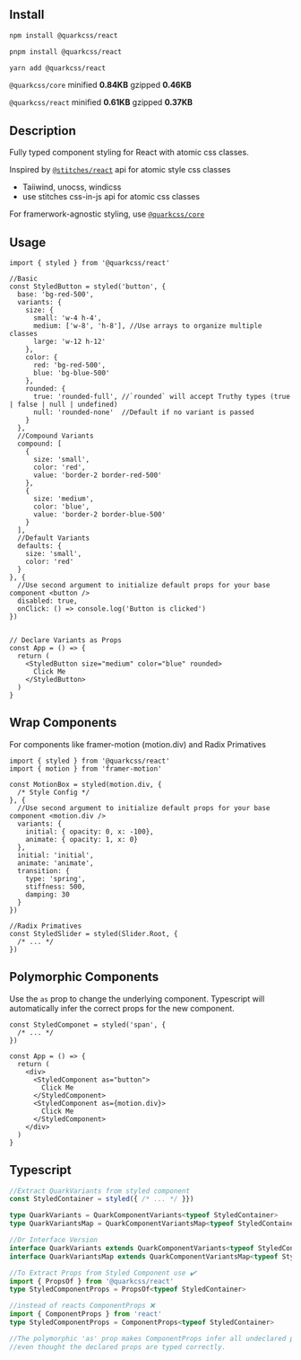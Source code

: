 ## Install

```bash
npm install @quarkcss/react

pnpm install @quarkcss/react

yarn add @quarkcss/react
```
`@quarkcss/core` 
minified **0.84KB** gzipped **0.46KB**

`@quarkcss/react`
minified **0.61KB** gzipped **0.37KB**


## Description
Fully typed component styling for React with atomic css classes.

Inspired by [`@stitches/react`](https://stitches.dev/docs/variants) api for atomic style css classes
  - Taiiwind, unocss, windicss
  - use stitches css-in-js api for atomic css classes

For framerwork-agnostic styling, use [`@quarkcss/core`](https://github.com/cpakken/quarkcss/tree/master/packages/core)

## Usage

```tsx
import { styled } from '@quarkcss/react'

//Basic
const StyledButton = styled('button', {
  base: 'bg-red-500',
  variants: {
    size: {
      small: 'w-4 h-4',
      medium: ['w-8', 'h-8'], //Use arrays to organize multiple classes
      large: 'w-12 h-12'
    },
    color: {
      red: 'bg-red-500',
      blue: 'bg-blue-500'
    },
    rounded: {
      true: 'rounded-full', //`rounded` will accept Truthy types (true | false | null | undefined)
      null: 'rounded-none'  //Default if no variant is passed
    }
  },
  //Compound Variants
  compound: [
    {
      size: 'small',
      color: 'red',
      value: 'border-2 border-red-500'
    },
    {
      size: 'medium',
      color: 'blue',
      value: 'border-2 border-blue-500'
    }
  ],
  //Default Variants
  defaults: {
    size: 'small',
    color: 'red'
  }
}, {
  //Use second argument to initialize default props for your base component <button />
  disabled: true,
  onClick: () => console.log('Button is clicked')
})


// Declare Variants as Props
const App = () => {
  return (
    <StyledButton size="medium" color="blue" rounded>
      Click Me
    </StyledButton>
  )
}
```


## Wrap Components

For components like framer-motion (motion.div) and Radix Primatives

```tsx
import { styled } from '@quarkcss/react'
import { motion } from 'framer-motion'

const MotionBox = styled(motion.div, {
  /* Style Config */
}, {
  //Use second argument to initialize default props for your base component <motion.div />
  variants: {
    initial: { opacity: 0, x: -100},
    animate: { opacity: 1, x: 0}
  },
  initial: 'initial',
  animate: 'animate',
  transition: {
    type: 'spring',
    stiffness: 500,
    damping: 30
  }
})

//Radix Primatives
const StyledSlider = styled(Slider.Root, {
  /* ... */
})
```


## Polymorphic Components
Use the `as` prop to change the underlying component. Typescript will automatically infer the correct props for the new component.

```tsx
const StyledComponet = styled('span', {
  /* ... */
})

const App = () => {
  return (
    <div>
      <StyledComponent as="button">
        Click Me
      </StyledComponent>
      <StyledComponent as={motion.div}>
        Click Me
      </StyledComponent>
    </div>
  )
}
```

## Typescript
```ts
//Extract QuarkVariants from styled component
const StyledContainer = styled({ /* ... */ }})

type QuarkVariants = QuarkComponentVariants<typeof StyledContainer>
type QuarkVariantsMap = QuarkComponentVariantsMap<typeof StyledContainer>

//Or Interface Version
interface QuarkVariants extends QuarkComponentVariants<typeof StyledContainer> {}
interface QuarkVariantsMap extends QuarkComponentVariantsMap<typeof StyledContainer> {}

//To Extract Props from Styled Component use ✔️
import { PropsOf } from '@quarkcss/react'
type StyledComponentProps = PropsOf<typeof StyledContainer>

//instead of reacts ComponentProps ❌
import { ComponentProps } from 'react'
type StyledComponentProps = ComponentProps<typeof StyledContainer>

//The polymorphic 'as' prop makes ComponentProps infer all undeclared props as `any` 
//even thought the declared props are typed correctly.

``` 


